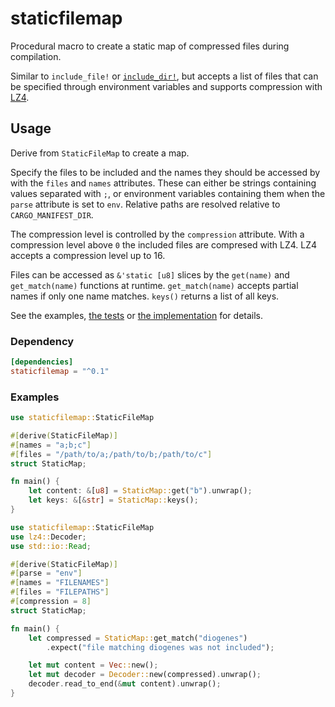 # staticfilemap

Procedural macro to create a static map of compressed files during compilation.

Similar to `include_file!` or [`include_dir!`](https://crates.io/crates/include_dir), but accepts a list of files that can be specified through environment variables and supports compression with [LZ4](https://github.com/lz4/lz4).

## Usage

Derive from `StaticFileMap` to create a map.

Specify the files to be included and the names they should be accessed by with the `files` and `names` attributes.
These can either be strings containing values separated with `;`, or environment variables containing them when the `parse` attribute is set to `env`.
Relative paths are resolved relative to `CARGO_MANIFEST_DIR`.

The compression level is controlled by the `compression` attribute. With a compression level above `0` the included files are compresed with LZ4. LZ4 accepts a compression level up to 16.

Files can be accessed as `&'static [u8]` slices by the `get(name)` and `get_match(name)` functions at runtime.
`get_match(name)` accepts partial names if only one name matches. `keys()` returns a list of all keys.

See the examples, [the tests](tests/tests.rs) or [the implementation](src/lib.rs) for details.

### Dependency

```toml
[dependencies]
staticfilemap = "^0.1"
```

### Examples

```rust
use staticfilemap::StaticFileMap

#[derive(StaticFileMap)]
#[names = "a;b;c"]
#[files = "/path/to/a;/path/to/b;/path/to/c"]
struct StaticMap;

fn main() {
    let content: &[u8] = StaticMap::get("b").unwrap();
    let keys: &[&str] = StaticMap::keys();
}
```

```rust
use staticfilemap::StaticFileMap
use lz4::Decoder;
use std::io::Read;

#[derive(StaticFileMap)]
#[parse = "env"]
#[names = "FILENAMES"]
#[files = "FILEPATHS"]
#[compression = 8]
struct StaticMap;

fn main() {
    let compressed = StaticMap::get_match("diogenes")
        .expect("file matching diogenes was not included");

    let mut content = Vec::new();
    let mut decoder = Decoder::new(compressed).unwrap();
    decoder.read_to_end(&mut content).unwrap();
}
```
